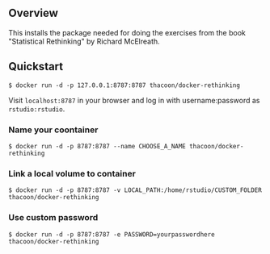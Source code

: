 ## Overview

This installs the package needed for doing the exercises from the book "Statistical Rethinking" by Richard McElreath.

## Quickstart

`$ docker run -d -p 127.0.0.1:8787:8787 thacoon/docker-rethinking`

Visit `localhost:8787` in your browser and log in with username:password as `rstudio:rstudio`.

### Name your coontainer

`$ docker run -d -p 8787:8787 --name CHOOSE_A_NAME thacoon/docker-rethinking`

### Link a local volume to container

`$ docker run -d -p 8787:8787 -v LOCAL_PATH:/home/rstudio/CUSTOM_FOLDER thacoon/docker-rethinking`

### Use custom password

`$ docker run -d -p 8787:8787 -e PASSWORD=yourpasswordhere thacoon/docker-rethinking`
